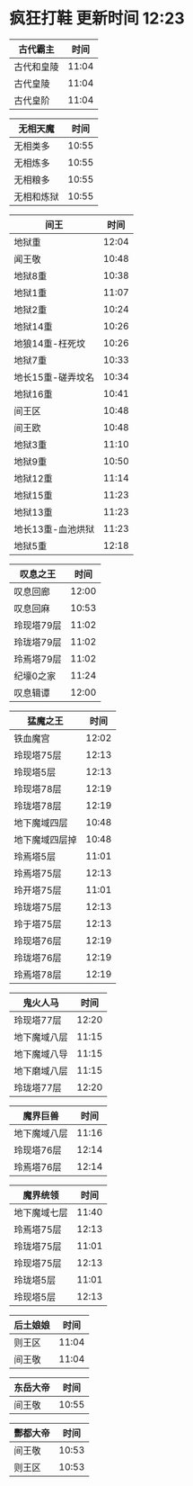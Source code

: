 # 疯狂打鞋 更新时间 12:23

| 古代霸主   | 时间    |
|--------|-------|
| 古代和皇陵 | 11:04 |
| 古代皇陵 | 11:04 |
| 古代皇阶 | 11:04 |

| 无相天魔   | 时间    |
|--------|-------|
| 无相类多 | 10:55 |
| 无相炼多 | 10:55 |
| 无相粮多 | 10:55 |
| 无相和炼狱 | 10:55 |

| 间王   | 时间    |
|--------|-------|
| 地狱重 | 12:04 |
| 闻王敬 | 10:48 |
| 地狱8重 | 10:38 |
| 地狱1重 | 11:07 |
| 地狱2重 | 10:24 |
| 地狱14重 | 10:26 |
| 地狼14重-枉死坟 | 10:26 |
| 地狱7重 | 10:33 |
| 地长15重-磋弄坟名 | 10:34 |
| 地狱16重 | 10:41 |
| 间王区 | 10:48 |
| 间王欧 | 10:48 |
| 地狱3重 | 11:10 |
| 地狱9重 | 10:50 |
| 地狱12重 | 11:14 |
| 地狱15重 | 11:23 |
| 地狱13重 | 11:23 |
| 地长13重-血池烘狱 | 11:23 |
| 地狱5重 | 12:18 |

| 叹息之王   | 时间    |
|--------|-------|
| 叹息回廊 | 12:00 |
| 叹息回麻 | 10:53 |
| 玲现塔79层 | 11:02 |
| 玲珑塔79层 | 11:02 |
| 玲焉塔79层 | 11:02 |
| 纪壕0之家 | 11:24 |
| 叹息辑谭 | 12:00 |

| 猛魔之王   | 时间    |
|--------|-------|
| 铁血魔宫 | 12:02 |
| 玲现塔75层 | 12:13 |
| 玲现塔5层 | 12:13 |
| 玲现塔78层 | 12:19 |
| 玲珑塔78层 | 12:19 |
| 地下魔域四层 | 10:48 |
| 地下魔域四层掉 | 10:48 |
| 玲焉塔5层 | 11:01 |
| 玲焉塔75层 | 12:13 |
| 玲开塔75层 | 11:01 |
| 玲珑塔75层 | 12:13 |
| 玲于塔75层 | 12:13 |
| 玲现塔76层 | 12:19 |
| 玲珑塔76层 | 12:19 |
| 玲焉塔78层 | 12:19 |

| 鬼火人马   | 时间    |
|--------|-------|
| 玲现塔77层 | 12:20 |
| 地下魔域八层 | 11:15 |
| 地下魔域八导 | 11:15 |
| 地下磨域八层 | 11:15 |
| 玲珑塔77层 | 12:20 |

| 魔界巨兽   | 时间    |
|--------|-------|
| 地下魔域八层 | 11:16 |
| 玲现塔76层 | 12:14 |
| 玲焉塔76层 | 12:14 |

| 魔界统领   | 时间    |
|--------|-------|
| 地下魔域七层 | 11:40 |
| 玲焉塔75层 | 12:13 |
| 玲珑塔75层 | 11:01 |
| 玲现塔75层 | 12:13 |
| 玲珑塔5层 | 11:01 |
| 玲现塔5层 | 12:13 |

| 后土娘娘   | 时间    |
|--------|-------|
| 则王区 | 11:04 |
| 间王敬 | 11:04 |

| 东岳大帝   | 时间    |
|--------|-------|
| 间王敬 | 10:55 |

| 酆都大帝   | 时间    |
|--------|-------|
| 间王敬 | 10:53 |
| 则王区 | 10:53 |